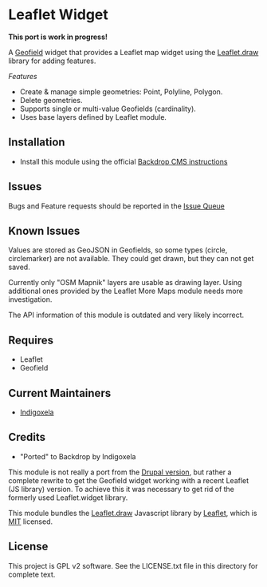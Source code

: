 # Leaflet Widget

**This port is work in progress!**

A [Geofield](https://backdropcms.org/project/geofield) widget that provides a
Leaflet map widget using the [Leaflet.draw](https://github.com/Leaflet/Leaflet.draw)
library for adding features.

*Features*

- Create & manage simple geometries: Point, Polyline, Polygon.
- Delete geometries.
- Supports single or multi-value Geofields (cardinality).
- Uses base layers defined by Leaflet module.

## Installation

- Install this module using the official 
  [Backdrop CMS instructions](https://backdropcms.org/guide/modules)


## Issues

Bugs and Feature requests should be reported in the 
[Issue Queue](https://github.com/backdrop-contrib/leaflet_widget/issues)


## Known Issues

Values are stored as GeoJSON in Geofields, so some types (circle,
circlemarker) are not available. They could get drawn, but they can not get
saved.

Currently only "OSM Mapnik" layers are usable as drawing layer. Using
additional ones provided by the Leaflet More Maps module needs more
investigation.

The API information of this module is outdated and very likely incorrect.

## Requires

- Leaflet
- Geofield

## Current Maintainers

- [Indigoxela](https://github.com/indigoxela)

## Credits

- "Ported" to Backdrop by Indigoxela

This module is not really a port from the [Drupal version](https://www.drupal.org/project/leaflet_widget),
but rather a complete rewrite to get the Geofield widget working with a recent
Leaflet (JS library) version. To achieve this it was necessary to get rid of the
formerly used Leaflet.widget library.

This module bundles the [Leaflet.draw](https://github.com/Leaflet/Leaflet.draw)
Javascript library by [Leaflet](http://leafletjs.com), which is
[MIT](https://github.com/Leaflet/Leaflet.draw/blob/develop/MIT-LICENSE.md)
licensed.

## License

This project is GPL v2 software. See the LICENSE.txt file in this directory for complete text.
